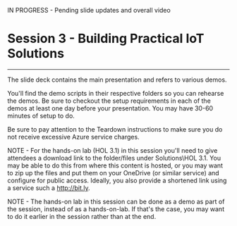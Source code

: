 IN PROGRESS - Pending slide updates and overall video

# Session 3 - Building Practical IoT Solutions #
---

The slide deck contains the main presentation and refers to various demos.

You'll find the demo scripts in their respective folders so you can rehearse the demos.  Be sure to checkout the setup requirements in each of the demos at least one day before your presentation.  You may have 30-60 minutes of setup to do.

Be sure to pay attention to the Teardown instructions to make sure you do not receive excessive Azure service charges.

NOTE - For the hands-on lab (HOL 3.1) in this session you'll need to give attendees a download link to the folder/files under Solutions\HOL 3.1.  You may be able to do this from where this content is hosted, or you may want to zip up the files and put them on your OneDrive (or similar service) and configure for public access.  Ideally, you also provide a shortened link using a service such a http://bit.ly.

NOTE - The hands-on lab in this session can be done as a demo as part of the session, instead of as a hands-on-lab.  If that's the case, you may want to do it earlier in the session rather than at the end.